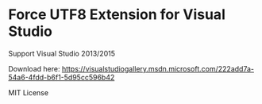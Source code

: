 # Force UTF8 Extension for Visual Studio

Support Visual Studio 2013/2015

Download here: https://visualstudiogallery.msdn.microsoft.com/222add7a-54a6-4fdd-b6f1-5d95cc596b42

MIT License
